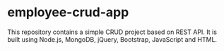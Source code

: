 # employee-crud-app
This repository contains a simple CRUD project based on REST API. It is built using Node.js, MongoDB, jQuery, Bootstrap, JavaScript and HTML.
